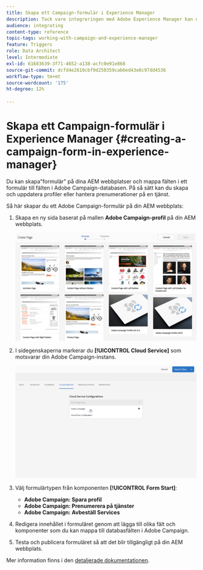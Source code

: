 ```yaml
---
title: Skapa ett Campaign-formulär i Experience Manager
description: Tack vare integreringen med Adobe Experience Manager kan du skapa formulär direkt i AEM för att skapa och uppdatera profiler eller hantera prenumerationer.
audience: integrating
content-type: reference
topic-tags: working-with-campaign-and-experience-manager
feature: Triggers
role: Data Architect
level: Intermediate
exl-id: 61683639-3f71-4652-a138-acfc0e91e868
source-git-commit: dcfd4e2610cbf9d250359cab6ed43e8c97dd4536
workflow-type: tm+mt
source-wordcount: '175'
ht-degree: 12%

---
```


# Skapa ett Campaign-formulär i Experience Manager {#creating-a-campaign-form-in-experience-manager}

Du kan skapa&quot;formulär&quot; på dina AEM webbplatser och mappa fälten i ett formulär till fälten i Adobe Campaign-databasen. På så sätt kan du skapa och uppdatera profiler eller hantera prenumerationer på en tjänst.

Så här skapar du ett Adobe Campaign-formulär på din AEM webbplats:

1. Skapa en ny sida baserat på mallen **Adobe Campaign-profil** på din AEM webbplats.

   ![](assets/aem_content_forms.png)

1. I sidegenskaperna markerar du **[!UICONTROL Cloud Service]** som motsvarar din Adobe Campaign-instans.

   ![](assets/aem_content_forms_2.png)

1. Välj formulärtypen från komponenten **[!UICONTROL Form Start]**:

   * **Adobe Campaign: Spara profil**
   * **Adobe Campaign: Prenumerera på tjänster**
   * **Adobe Campaign: Avbeställ Services**

1. Redigera innehållet i formuläret genom att lägga till olika fält och komponenter som du kan mappa till databasfälten i Adobe Campaign.
1. Testa och publicera formuläret så att det blir tillgängligt på din AEM webbplats.

Mer information finns i den [detaljerade dokumentationen](https://experienceleague.adobe.com/docs/experience-manager-65/authoring/aem-adobe-campaign/adobe-campaign-forms.html?lang=sv-SE).
